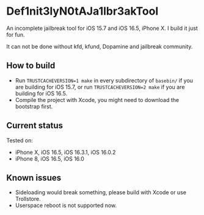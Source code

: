 # Def1nit3lyN0tAJa1lbr3akTool

An incomplete jailbreak tool for iOS 15.7 and iOS 16.5, iPhone X. I build it just for fun.

It can not be done without kfd, kfund, Dopamine and jailbreak community.

## How to build

- Run `TRUSTCACHEVERSION=1 make` in every subdirectory of `basebin/` if you are building for iOS 15.7, or run `TRUSTCACHEVERSION=2 make` if you are building for iOS 16.5. 
- Compile the project with Xcode, you might need to download the bootstrap first.

## Current status

Tested on: 
- iPhone X, iOS 16.5, iOS 16.3.1, iOS 16.0.2
- iPhone 8, iOS 16.5, iOS 16.0

## Known issues

- Sideloading would break something, please build with Xcode or use Trollstore.
- Userspace reboot is not supported now.
